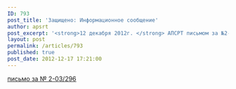```yaml
---
ID: 793
post_title: 'Защищено: Информационное сообщение'
author: apsrt
post_excerpt: '<strong>12 декабря 2012г. </strong> АПСРТ письмом за №2-03/296 направлены в Росимущество предложения в отношений условий отчуждения федерального имущества на ВВТ с перечнем организаций, подтвердивших свое участие в приватизации федерального имущества речных портов.'
layout: post
permalink: /articles/793
published: true
post_date: 2012-12-17 17:21:00
---
```

[<span style="text-decoration:underline;">письмо за № 2-03/296</span>][1]

 [1]: http://www.apsrt.ru/docs/trr8.doc